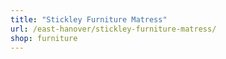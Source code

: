```yaml
---
title: "Stickley Furniture Matress"
url: /east-hanover/stickley-furniture-matress/
shop: furniture
---
```

